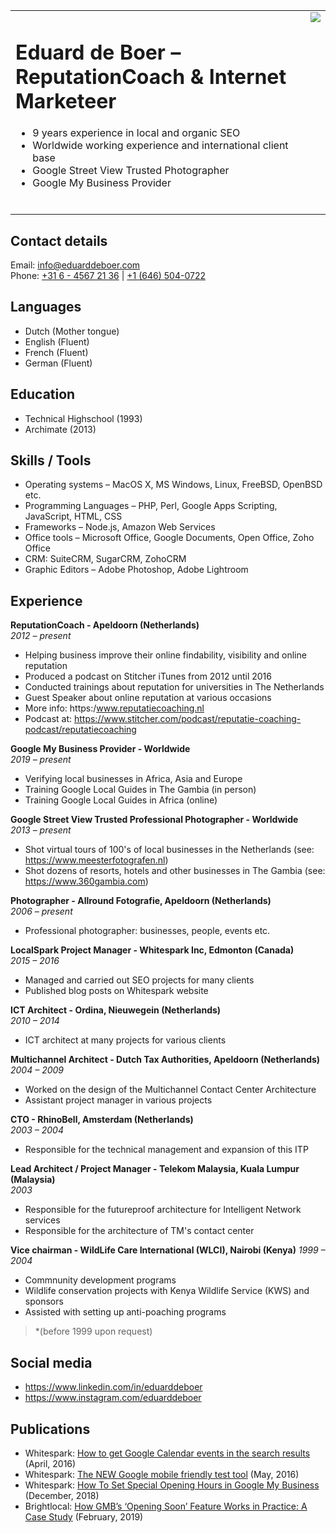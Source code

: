 <table border="0" cellwidth="0" cellpadding="0" width="100%">
<tr><td valign="top">
<h1>Eduard de Boer &ndash; ReputationCoach &amp; Internet Marketeer</h1>
<ul>
<li>9 years experience in local and organic SEO</li>
<li>Worldwide working experience and international client base</li>
<li>Google Street View Trusted Photographer</li>
<li>Google My Business Provider</li>
<span>&nbsp;&nbsp;&nbsp;&nbsp;&nbsp;&nbsp;&nbsp;&nbsp;</span>
        <span>&nbsp;&nbsp;&nbsp;&nbsp;&nbsp;&nbsp;&nbsp;&nbsp;</span>
        <span>&nbsp;&nbsp;&nbsp;&nbsp;&nbsp;&nbsp;&nbsp;&nbsp;</span>
        <span>&nbsp;&nbsp;&nbsp;&nbsp;&nbsp;&nbsp;&nbsp;&nbsp;</span>
        <span>&nbsp;&nbsp;&nbsp;&nbsp;&nbsp;&nbsp;&nbsp;&nbsp;</span>
        <span>&nbsp;&nbsp;&nbsp;&nbsp;&nbsp;&nbsp;&nbsp;&nbsp;</span>
        <span>&nbsp;&nbsp;&nbsp;&nbsp;&nbsp;&nbsp;&nbsp;&nbsp;</span>    
        <span>&nbsp;&nbsp;</span>
</ul>
</td><td valign="top">
<img src="https://avatars1.githubusercontent.com/u/60309255?s=200&v=4" style="float: right;" />
</td></tr></table>

## Contact details
Email: [info@eduarddeboer.com](mailto:info@eduarddeboer.com)  
Phone: [+31 6 - 4567 21 36](tel:+31645672136) | [+1 (646) 504-0722](tel:+16465040722)

## Languages
- Dutch (Mother tongue)
- English (Fluent)
- French (Fluent)
- German (Fluent)

## Education
- Technical Highschool (1993)
- Archimate (2013)

## Skills / Tools
- Operating systems &ndash; MacOS X, MS Windows, Linux, FreeBSD, OpenBSD etc. 
- Programming Languages &ndash; PHP, Perl, Google Apps Scripting, JavaScript, HTML, CSS
- Frameworks &ndash; Node.js, Amazon Web Services
- Office tools &ndash; Microsoft Office, Google Documents, Open Office, Zoho Office
- CRM: SuiteCRM, SugarCRM, ZohoCRM
- Graphic Editors &ndash; Adobe Photoshop, Adobe Lightroom

## Experience

**ReputationCoach - Apeldoorn (Netherlands)**  
*2012 &ndash; present*
- Helping business improve their online findability, visibility and online reputation
- Produced a podcast on Stitcher iTunes from 2012 until 2016
- Conducted trainings about reputation for universities in The Netherlands
- Guest Speaker about online reputation at various occasions
- More info: https:/www.reputatiecoaching.nl
- Podcast at: https://www.stitcher.com/podcast/reputatie-coaching-podcast/reputatiecoaching
 
**Google My Business Provider - Worldwide**  
*2019 &ndash; present*
- Verifying local businesses in Africa, Asia and Europe
- Training Google Local Guides in The Gambia (in person)
- Training Google Local Guides in Africa (online)

**Google Street View Trusted Professional Photographer - Worldwide**  
*2013 &ndash; present*
- Shot virtual tours of 100's of local businesses in the Netherlands (see: https://www.meesterfotografen.nl)
- Shot dozens of resorts, hotels and other businesses in The Gambia (see: https://www.360gambia.com)

**Photographer - Allround Fotografie, Apeldoorn (Netherlands)**  
*2006 &ndash; present*
- Professional photographer: businesses, people, events etc.

**LocalSpark Project Manager - Whitespark Inc, Edmonton (Canada)**  
*2015 &ndash; 2016*
- Managed and carried out SEO projects for many clients
- Published blog posts on Whitespark website

**ICT Architect - Ordina, Nieuwegein (Netherlands)**  
*2010 &ndash; 2014*
- ICT architect at many projects for various clients

**Multichannel Architect - Dutch Tax Authorities, Apeldoorn (Netherlands)**  
*2004 &ndash; 2009*
- Worked on the design of the Multichannel Contact Center Architecture
- Assistant project manager in various projects

**CTO - RhinoBell, Amsterdam (Netherlands)**  
*2003 &ndash; 2004*
- Responsible for the technical management and expansion of this ITP

**Lead Architect / Project Manager - Telekom Malaysia, Kuala Lumpur (Malaysia)**  
*2003*
- Responsible for the futureproof architecture for Intelligent Network services
- Responsible for the architecture of TM's contact center

**Vice chairman - WildLife Care International (WLCI), Nairobi (Kenya)**
*1999 &ndash; 2004*
- Commnunity development programs
- Wildlife conservation projects with Kenya Wildlife Service (KWS) and sponsors
- Assisted with setting up anti-poaching programs

> *(before 1999 upon request)

## Social media
- https://www.linkedin.com/in/eduarddeboer
- https://www.instagram.com/eduarddeboer


## Publications
- Whitespark: [How to get Google Calendar events in the search results](https://whitespark.ca/blog/how-to-get-google-calendar-events-in-the-search-results/) (April, 2016)
- Whitespark: [The NEW Google mobile friendly test tool](https://whitespark.ca/blog/the-new-google-mobile-friendly-test-tool/) (May, 2016)
- Whitespark: [How To Set Special Opening Hours in Google My Business](https://whitespark.ca/blog/how-to-set-special-opening-hours-in-google-my-business/) (December, 2018)
- Brightlocal: [How GMB’s ‘Opening Soon’ Feature Works in Practice: A Case Study](https://www.brightlocal.com/blog/google-my-business-opening-soon-case-study/) (February, 2019)
